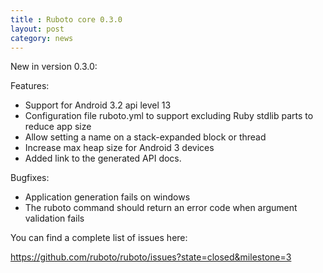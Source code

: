 ```yaml
---
title : Ruboto core 0.3.0
layout: post
category: news
---
```

New in version 0.3.0:

Features:

* Support for Android 3.2 api level 13
* Configuration file ruboto.yml to support excluding Ruby stdlib parts to reduce app size
* Allow setting a name on a stack-expanded block or thread
* Increase max heap size for Android 3 devices
* Added link to the generated API docs.

Bugfixes:

* Application generation fails on windows
* The ruboto command should return an error code when argument validation fails

You can find a complete list of issues here:

https://github.com/ruboto/ruboto/issues?state=closed&milestone=3
